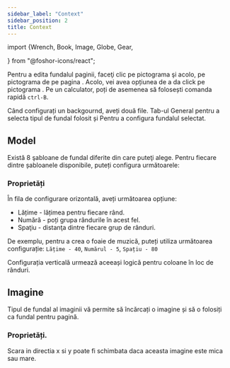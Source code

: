 ```yaml
---
sidebar_label: "Context"
sidebar_position: 2
title: Context
---
```


import {Wrench, Book, Image, Globe, Gear,

} from "@foshor-icons/react";

Pentru a edita fundalul paginii, faceţi clic pe pictograma <Wrench/> şi acolo, pe pictograma de pe pagina <Book/>. Acolo, vei avea opțiunea de a da click pe pictograma <Image/>. Pe un calculator, poți de asemenea să folosești comanda rapidă `ctrl-B`.

Când configurați un backgournd, aveți două file. Tab-ul <Globe/> General pentru a selecta tipul de fundal folosit și <Gear/> Pentru a configura fundalul selectat.

## <Globe/> Model

Există 8 şabloane de fundal diferite din care puteţi alege. Pentru fiecare dintre șabloanele disponibile, puteți configura următoarele:


### <Gear/> Proprietăți

În fila de configurare orizontală, aveți următoarea opțiune:

- Lățime - lățimea pentru fiecare rând.
- Numără - poți grupa rândurile în acest fel.
- Spaţiu - distanţa dintre fiecare grup de rânduri.

De exemplu, pentru a crea o foaie de muzică, puteți utiliza următoarea configurație: `Lățime - 40`, `Numărul - 5`, `Spațiu - 80`

Configurația verticală urmează aceeași logică pentru coloane în loc de rânduri.

## <Globe/> Imagine

Tipul de fundal al imaginii vă permite să încărcați o imagine și să o folosiți ca fundal pentru pagină.

### <Gear/> Proprietăți.

Scara in directia x si y poate fi schimbata daca aceasta imagine este mica sau mare.
